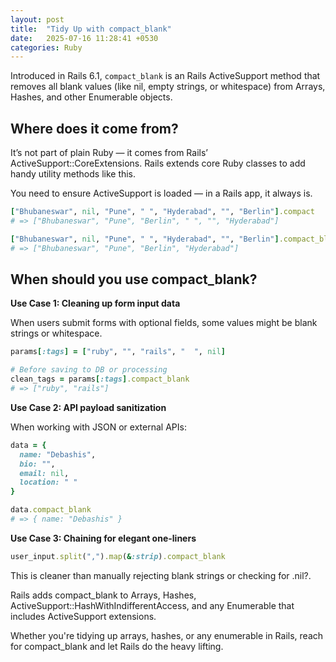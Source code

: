 ```yaml
---
layout: post
title:  "Tidy Up with compact_blank"
date:   2025-07-16 11:28:41 +0530
categories: Ruby
---
```

Introduced in Rails 6.1, `compact_blank` is an Rails ActiveSupport method that removes all blank values (like nil, empty strings, or whitespace) from Arrays, Hashes, and other Enumerable objects.

## Where does it come from?
It’s not part of plain Ruby — it comes from Rails’ ActiveSupport::CoreExtensions. Rails extends core Ruby classes to add handy utility methods like this.

You need to ensure ActiveSupport is loaded — in a Rails app, it always is.

```ruby
["Bhubaneswar", nil, "Pune", " ", "Hyderabad", "", "Berlin"].compact
# => ["Bhubaneswar", "Pune", "Berlin", " ", "", "Hyderabad"]

["Bhubaneswar", nil, "Pune", " ", "Hyderabad", "", "Berlin"].compact_blank
# => ["Bhubaneswar", "Pune", "Berlin", "Hyderabad"]
```
## When should you use compact_blank?
**Use Case 1: Cleaning up form input data**

When users submit forms with optional fields, some values might be blank strings or whitespace.

```ruby
params[:tags] = ["ruby", "", "rails", "  ", nil]

# Before saving to DB or processing
clean_tags = params[:tags].compact_blank
# => ["ruby", "rails"]
```

**Use Case 2: API payload sanitization**

When working with JSON or external APIs:

```ruby
data = {
  name: "Debashis",
  bio: "",
  email: nil,
  location: " "
}

data.compact_blank
# => { name: "Debashis" }
```
**Use Case 3: Chaining for elegant one-liners**
```ruby
user_input.split(",").map(&:strip).compact_blank
```
This is cleaner than manually rejecting blank strings or checking for .nil?.

Rails adds compact_blank to Arrays, Hashes, ActiveSupport::HashWithIndifferentAccess, and any Enumerable that includes ActiveSupport extensions.

Whether you're tidying up arrays, hashes, or any enumerable in Rails, reach for compact_blank and let Rails do the heavy lifting.
